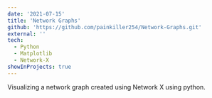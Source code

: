 ```yaml
---
date: '2021-07-15'
title: 'Network Graphs'
github: 'https://github.com/painkiller254/Network-Graphs.git'
external: ''
tech:
  - Python
  - Matplotlib
  - Network-X
showInProjects: true
---
```


Visualizing a network graph created using Network X using python.
